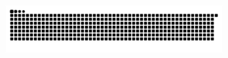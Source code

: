<!--
### Hi

![](/a.gif)
[![My github stats](https://github-readme-stats.vercel.app/api?username=soarn&show_icons=true&theme=transparent)](https://github.com/anuraghazra/github-readme-stats)
-->
<picture>
  <source media="(prefers-color-scheme: dark)" srcset="https://raw.githubusercontent.com/soarn/soarn/output/github-contribution-grid-snake-dark.svg" />
  <source media="(prefers-color-scheme: light)" srcset="https://raw.githubusercontent.com/soarn/soarn/output/github-contribution-grid-snake.svg" />
  <img alt="github contribution grid snake animation" src="https://raw.githubusercontent.com/soarn/soarn/output/github-contribution-grid-snake.svg" />
</picture>

<!--
**soarn/soarn** is a ✨ _special_ ✨ repository because its `README.md` (this file) appears on your GitHub profile.

Here are some ideas to get you started:

- 🔭 I’m currently working on ...
- 🌱 I’m currently learning ...
- 👯 I’m looking to collaborate on ...
- 🤔 I’m looking for help with ...
- 💬 Ask me about ...
- 📫 How to reach me: ...
- 😄 Pronouns: ...
- ⚡ Fun fact: ...
-->
